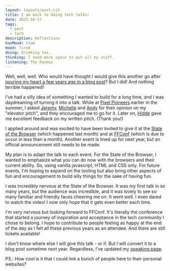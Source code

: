 ```yaml
---	
layout: layouts/post.njk	
title: I am back to doing tech talks!
date: 2023-10-17
tags:	
  - post		
  - tech	
description: Reflections
hasMood: true	
mood: Tired	
doing: Drinking tea.	
thinking: I need more space to put all my stuff.	
listening: The Rasmus	
---	
```


Well, well, well. Who would have thought I would give this another go after [pouring my heart a few years ago in a blog post](https://ohhelloana.blog/six-talks-later/)? But I did! And nothing terrible happened!

I've had a silly idea of something I wanted to build for a long time, and I was daydreaming of turning it into a talk. While at [Pixel Pioneers](https://pixelpioneers.co/) earlier in the summer, I asked [Jeremy](https://adactio.com/), [Michelle](https://michellebarker.co.uk/) and [Andy](https://andy-bell.co.uk/) for their opinion on my "elevator pitch", and they encouraged me to go for it. Later on, [Hidde](https://hidde.blog/) gave me excellent feedback on my written pitch. (Thank you!)

I applied around and was excited to have been invited to give it at the [State of the Browser](https://2023.stateofthebrowser.com/) (which happened last month) and at [FFConf](https://2023.ffconf.org/) (which is due to occur in less than a month). Another event is lined up for next year, but an official announcement still needs to be made.

My plan is to adapt the talk to each event. For the State of the Browser, I wanted to emphasize what you can do now with the browsers and their current ability. So, using vanilla javascript, HTML and CSS only. For future events, I'm hoping to expand on the tooling but also bring other aspects of fun and encouragement to build silly things for the sake of having fun.

I was incredibly nervous at the State of the Browser. It was my first talk in so many years, but the audience was incredible, and it was lovely to see so many familiar and friendly faces cheering me on. It went well. I even dared to watch the video!
I now only hope that it gets even better each time.

I'm very nervous but looking forward to FFConf. It's literally the conference that started a journey of inspiration and acceptance in the tech community I chose to belong. I hope to contribute to people feeling as happy at the end of the day as I felt all these previous years as an attendee. And there are still tickets available!

I don't know where else I will give this talk - or if. But I will convert it to a blog post sometime next year. Regardless, I've updated my [speaking page](https://ohhelloana.blog/talks/).

PS.: How cool is it that I could link a bunch of people here to their personal websites?






